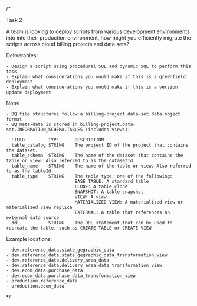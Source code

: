 /*

Task 2

A team is looking to deploy scripts from various development environments into into their production environment, how might you efficiently migrate the scripts across cloud billing projects and data sets?

Deliverables:

	- Design a script using procedural SQL and dynamic SQL to perform this task
	- Explain what considerations you would make if this is a greenfield deployment
	- Explain what considerations you would make if this is a version update deployment

Note: 

	- BQ file structures follow a billing-project.data-set.data-object format
	- BQ meta-data is stored in billing-project.data-set.INFORMATION_SCHEMA.TABLES (includes views):
	
      FIELD         TYPE      DESCRIPTION
      table_catalog	STRING	  The project ID of the project that contains the dataset.
      table_schema	STRING	  The name of the dataset that contains the table or view. Also referred to as the datasetId.
      table_name	STRING	  The name of the table or view. Also referred to as the tableId.
      table_type	STRING	  The table type; one of the following:
                              BASE TABLE: A standard table
                              CLONE: A table clone
                              SNAPSHOT: A table snapshot
                              VIEW: A view
                              MATERIALIZED VIEW: A materialized view or materialized view replica
                              EXTERNAL: A table that references an external data source
      ddl           STRING    The DDL statement that can be used to recreate the table, such as CREATE TABLE or CREATE VIEW

Example locations:

	- dev.reference_data.state_gegraphic_data
	- dev.reference_data.state_gegraphic_data_transformation_view
	- dev.reference_data.delivery_area_data
	- dev.reference_data.delivery_area_data_transformation_view
	- dev.ecom_data.purchase_data
	- dev.ecom_data.purchase_data_transformation_view
	- production.reference_data
	- production.ecom_data

*/
